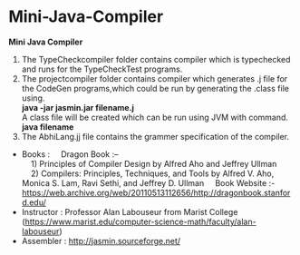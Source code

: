 # Mini-Java-Compiler
**Mini Java Compiler**  
1. The TypeCheckcompiler folder contains compiler which is typechecked and runs for the TypeCheckTest programs.
2. The projectcompiler folder contains compiler which generates .j file for the CodeGen programs,which could be run by generating the .class file using.  
**java -jar jasmin.jar filename.j**  
A class file will be created which can be run using JVM  with command.  
**java filename**     
3. The AbhiLang.jj file contains the grammer specification of the compiler.

* Books : 
    &nbsp;&nbsp;&nbsp;&nbsp;Dragon Book  :–  
    &nbsp;&nbsp;&nbsp;&nbsp;1) Principles of Compiler Design by Alfred Aho and Jeffrey Ullman  
    &nbsp;&nbsp;&nbsp;&nbsp;2) Compilers: Principles, Techniques, and Tools by Alfred V. Aho, Monica S. Lam,     Ravi Sethi, and Jeffrey D. Ullman
    &nbsp;&nbsp;&nbsp;&nbsp;Book Website :- https://web.archive.org/web/20110513112656/http://dragonbook.stanford.edu/  
* Instructor : Professor Alan Labouseur from Marist College (https://www.marist.edu/computer-science-math/faculty/alan-labouseur)
* Assembler : http://jasmin.sourceforge.net/